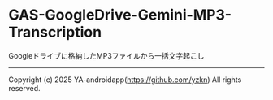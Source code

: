# GAS-GoogleDrive-Gemini-MP3-Transcription

Googleドライブに格納したMP3ファイルから一括文字起こし

---

Copyright (c) 2025 YA-androidapp(https://github.com/yzkn) All rights reserved.

